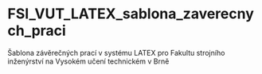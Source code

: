 # FSI_VUT_LATEX_sablona_zaverecnych_praci
Šablona závěrečných prací v systému LATEX pro Fakultu strojního inženýrství na Vysokém učení technickém v Brně
